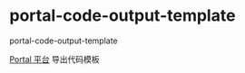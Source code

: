 # portal-code-output-template

portal-code-output-template

[Portal 平台](https://github.com/Galileo01/portal) 导出代码模板
